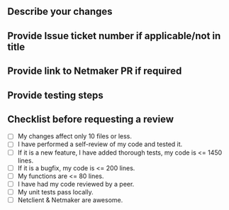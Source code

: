 ## Describe your changes

## Provide Issue ticket number if applicable/not in title

## Provide link to Netmaker PR if required

## Provide testing steps

## Checklist before requesting a review
- [ ] My changes affect only 10 files or less.
- [ ] I have performed a self-review of my code and tested it.
- [ ] If it is a new feature, I have added thorough tests, my code is <= 1450 lines.
- [ ] If it is a bugfix, my code is <= 200 lines.
- [ ] My functions are <= 80 lines.
- [ ] I have had my code reviewed by a peer.
- [ ] My unit tests pass locally.
- [ ] Netclient & Netmaker are awesome.
